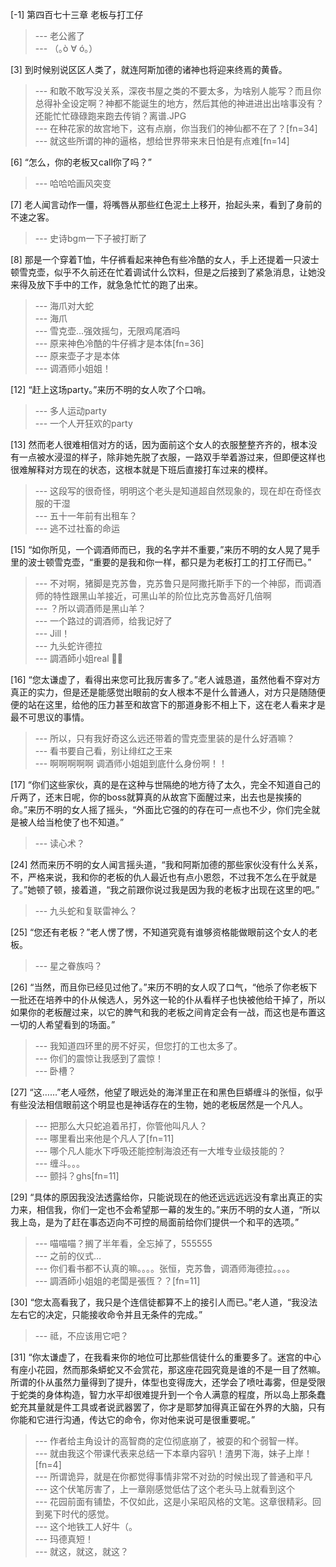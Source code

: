 
[-1] 第四百七十三章 老板与打工仔
>--- 老公酱了<br>
>--- （｡ò ∀ ó｡）<br>

[3] 到时候别说区区人类了，就连阿斯加德的诸神也将迎来终焉的黄昏。
>--- 和敢不敢写没关系，深夜书屋之类的不要太多，为啥别人能写？而且你总得补全设定啊？神都不能诞生的地方，然后其他的神进进出出啥事没有？还能忙忙碌碌跑来跑去传销？离谱.JPG<br>
>--- 在种花家的故宫地下，这有点崩，你当我们的神仙都不在了？[fn=34]<br>
>--- 就这些所谓的神的逼格，想给世界带来末日怕是有点难[fn=14]<br>

[6] “怎么，你的老板又call你了吗？”
>--- 哈哈哈画风突变<br>

[7] 老人闻言动作一僵，将嘴唇从那些红色泥土上移开，抬起头来，看到了身前的不速之客。
>--- 史诗bgm一下子被打断了<br>

[8] 那是一个穿着T恤，牛仔裤看起来神色有些冷酷的女人，手上还提着一只波士顿雪克壶，似乎不久前还在忙着调试什么饮料，但是之后接到了紧急消息，让她没来得及放下手中的工作，就急急忙忙的跑了出来。
>--- 海爪对大蛇<br>
>--- 海爪<br>
>--- 雪克壶…强效摇匀，无限鸡尾酒吗<br>
>--- 原来神色冷酷的牛仔裤才是本体[fn=36]<br>
>--- 原来壶子才是本体<br>
>--- 调酒师小姐姐！<br>

[12] “赶上这场party。”来历不明的女人吹了个口哨。
>--- 多人运动party<br>
>--- 一个人开狂欢的party<br>

[13] 然而老人很难相信对方的话，因为面前这个女人的衣服整整齐齐的，根本没有一点被水浸湿的样子，除非她先脱了衣服，一路双手举着游过来，但即便这样也很难解释对方现在的状态，这根本就是下班后直接打车过来的模样。
>--- 这段写的很奇怪，明明这个老头是知道超自然现象的，现在却在奇怪衣服的干湿<br>
>--- 五十一年前有出租车？<br>
>--- 逃不过社畜的命运<br>

[15] “如你所见，一个调酒师而已，我的名字并不重要，”来历不明的女人晃了晃手里的波士顿雪克壶，“重要的是我和你一样，都只是为老板打工的打工仔而已。”
>--- 不对啊，猪脚是克苏鲁，克苏鲁只是阿撒托斯手下的一个神邸，而调酒师的特性跟黑山羊接近，可黑山羊的阶位比克苏鲁高好几倍啊<br>
>--- ？所以调酒师是黑山羊？<br>
>--- 一个路过的调酒师，给我记好了<br>
>--- Jill！<br>
>--- 九头蛇许德拉<br>
>--- 調酒師小姐real 🐂🍺<br>

[16] “您太谦虚了，看得出来您可比我厉害多了。”老人诚恳道，虽然他看不穿对方真正的实力，但是还是能感觉出眼前的女人根本不是什么普通人，对方只是随随便便的站在这里，给他的压力甚至和故宫下的那道身影不相上下，这在老人看来才是最不可思议的事情。
>--- 所以，只有我好奇这么远还带着的雪克壶里装的是什么好酒嘛？<br>
>--- 看书要自己看，别让绯红之王来<br>
>--- 啊啊啊啊啊 调酒师小姐姐到底什么身份啊！！<br>

[17] “你们这些家伙，真的是在这种与世隔绝的地方待了太久，完全不知道自己的斤两了，还末日呢，你的boss就算真的从故宫下面醒过来，出去也是挨揍的命。”来历不明的女人摇了摇头，“外面比它强的的存在可一点也不少，你们完全就是被人给当枪使了也不知道。”
>--- 读心术？<br>

[24] 然而来历不明的女人闻言摇头道，“我和阿斯加德的那些家伙没有什么关系，不，严格来说，我和你的老板的仇人最近也有点小恩怨，不过我不怎么在乎就是了。”她顿了顿，接着道，“我之前跟你说过我是因为我的老板才出现在这里的吧。”
>--- 九头蛇和复联雷神么？<br>

[25] “您还有老板？”老人愣了愣，不知道究竟有谁够资格能做眼前这个女人的老板。
>--- 星之眷族吗？<br>

[26] “当然，而且你已经见过他了。”来历不明的女人叹了口气，“他杀了你老板下一批还在培养中的仆从候选人，另外这一轮的仆从看样子也快被他给干掉了，所以如果你的老板醒过来，以它的脾气和我的老板之间肯定会有一战，而这也是布置这一切的人希望看到的场面。”
>--- 我知道四环里的房不好买，但您打的工也太多了。<br>
>--- 你们的震惊让我感到了震惊！<br>
>--- 卧槽？<br>

[27] “这……”老人哑然，他望了眼远处的海洋里正在和黑色巨蟒缠斗的张恒，似乎有些没法相信眼前这个明显也是神话存在的生物，她的老板居然是一个凡人。
>--- 把那么大只蛇追着吊打，你管他叫凡人？<br>
>--- 哪里看出来他是个凡人了[fn=11]<br>
>--- 哪个凡人能水下呼吸还能控制海浪还有一大堆专业级技能的？<br>
>--- 缠斗。。。<br>
>--- 颤抖？ghs[fn=11]<br>

[29] “具体的原因我没法透露给你，只能说现在的他还远远远远没有拿出真正的实力来，相信我，你们一定也不会希望那一幕的发生的。”来历不明的女人道，“所以我上岛，是为了赶在事态迈向不可控的局面前给你们提供一个和平的选项。”
>--- 喵喵喵？搁了半年看，全忘掉了，555555<br>
>--- 之前的仪式…<br>
>--- 你们看书都不认真的嘛。。。。张恒，克苏鲁，调酒师海德拉。。。。<br>
>--- 調酒師小姐姐的老闆是張恆？？[fn=11]<br>

[30] “您太高看我了，我只是个连信徒都算不上的接引人而已。”老人道，“我没法左右它的决定，只能接收命令并且无条件的完成。”
>--- 祗，不应该用它吧？<br>

[31] “你太谦虚了，在我看来你的地位可比那些信徒什么的重要多了。迷宫的中心有座小花园，然而那条蟒蛇又不会赏花，那这座花园究竟是谁的不是一目了然嘛。所谓的仆从虽然力量得到了提升，体型也变得庞大，还学会了喷吐毒雾，但是受限于蛇类的身体构造，智力水平却很难提升到一个令人满意的程度，所以岛上那条蠢蛇充其量就是件工具或者说武器罢了，你才是耶梦加得真正留在外界的大脑，只有你能和它进行沟通，传达它的命令，你对他来说可是很重要呢。”
>--- 作者给主角设计的高智商的定位彻底崩了，被耍的和个弱智一样。<br>
>--- 就由我这个带课代表来总结一下本章内容叭！渣男下海，妹子上岸！[fn=4]<br>
>--- 所谓诡异，就是在你都觉得事情非常不对劲的时候出现了普通和平凡<br>
>--- 这个伏笔厉害了，上一章刚感觉低估了这个老头马上就看到这个<br>
>--- 花园前面有铺垫，不仅如此，这是小呆昭风格的文笔。这章很精彩。回到冕下时代的感觉。<br>
>--- 这个地铁工人好牛（。<br>
>--- 玛德真短！<br>
>--- 就这，就这，就这？<br>
